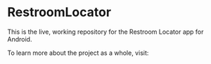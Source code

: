 # RestroomLocator
This is the live, working repository for the Restroom Locator app for Android.

To learn more about the project as a whole, visit: 
